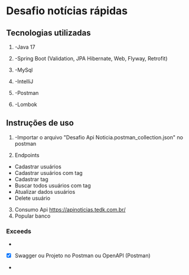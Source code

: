 # Desafio notícias rápidas

## Tecnologias utilizadas

1. -Java 17

2. -Spring Boot (Validation, JPA Hibernate, Web, Flyway, Retrofit)

3. -MySql

4. -IntelliJ

5. -Postman

6. -Lombok

## Instruções de uso

1. -Importar o arquivo "Desafio Api Noticia.postman_collection.json" no postman

2. Endpoints
- Cadastrar usuários
- Cadastrar usuários com tag
- Cadastrar tag
- Buscar todos usuários com tag
- Atualizar dados usuários 
- Delete usuário 


3. Consumo Api https://apinoticias.tedk.com.br/
4.  Popular banco


### Exceeds

-
- [x] Swagger ou Projeto no Postman ou OpenAPI (Postman)
-
